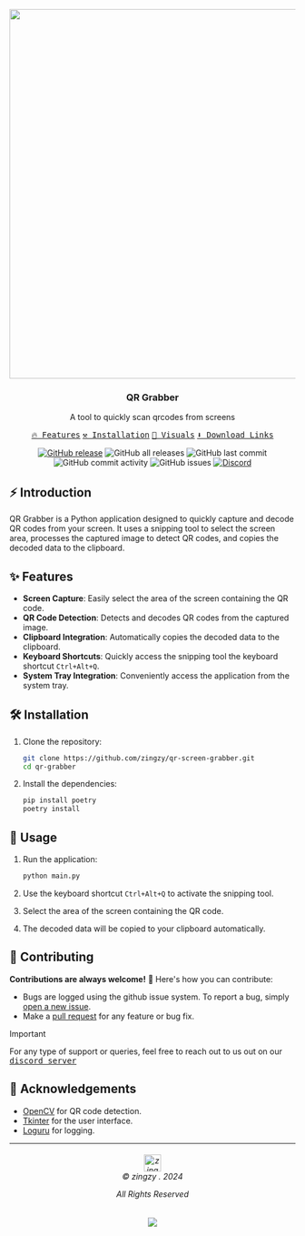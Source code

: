 <p align="center">
<image src='' width="650px"/>
</p>

<h3 align="center">QR Grabber</h3>
<p align="center">A tool to quickly scan qrcodes from screens</p>

<p align="center">
    <a href="#-features"><kbd>🔥 Features</kbd></a>
    <a href="#-installation"><kbd>⚒️ Installation</kbd></a>
    <a href="#-visuals"><kbd>👀 Visuals</kbd></a>
    <a href="#%EF%B8%8F-download-links" target="_blank"><kbd>⬇️ Download Links</kbd></a>
    <a href="">
</p>

<p align="center">
<a href="https://github.com/zingzy/qr-grabber/releases/latest"><img src="https://img.shields.io/github/v/release/zingzy/qr-grabber?logo=github" alt="GitHub release"></a>
<img src="https://img.shields.io/github/downloads/zingzy/qr-grabber/total?logo=github" alt="GitHub all releases">
<img src="https://img.shields.io/github/last-commit/zingzy/qr-grabber?logo=github" alt="GitHub last commit">
<img src="https://img.shields.io/github/commit-activity/m/zingzy/qr-grabber?logo=github" alt="GitHub commit activity">
<img src="https://img.shields.io/github/issues/zingzy/qr-grabber?logo=github" alt="GitHub issues">
<a href="https://spoo.me/discord"><img src="https://img.shields.io/discord/1192388005206433892?logo=discord" alt="Discord"></a>
</p>



## ⚡ Introduction
QR Grabber is a Python application designed to quickly capture and decode QR codes from your screen. It uses a snipping tool to select the screen area, processes the captured image to detect QR codes, and copies the decoded data to the clipboard.

## ✨ Features

- **Screen Capture**: Easily select the area of the screen containing the QR code.
- **QR Code Detection**: Detects and decodes QR codes from the captured image.
- **Clipboard Integration**: Automatically copies the decoded data to the clipboard.
- **Keyboard Shortcuts**: Quickly access the snipping tool the keyboard shortcut `Ctrl+Alt+Q`.
- **System Tray Integration**: Conveniently access the application from the system tray.

## 🛠️ Installation

1. Clone the repository:
    ```sh
    git clone https://github.com/zingzy/qr-screen-grabber.git
    cd qr-grabber
    ```

2. Install the dependencies:
    ```sh
    pip install poetry
    poetry install
    ```

## 🚀 Usage

1. Run the application:
    ```sh
    python main.py
    ```

2. Use the keyboard shortcut `Ctrl+Alt+Q` to activate the snipping tool.
3. Select the area of the screen containing the QR code.
4. The decoded data will be copied to your clipboard automatically.

## 🤝 Contributing

**Contributions are always welcome!** 🎉 Here's how you can contribute:

- Bugs are logged using the github issue system. To report a bug, simply [open a new issue](https://github.com/zingzy/qr-grabber/issues/new).
- Make a [pull request](https://github.com/zingzy/qr-grabber/pull) for any feature or bug fix.

> [!IMPORTANT]
> For any type of support or queries, feel free to reach out to us out on our <kbd>[discord server](https://spoo.me/github)</kbd>

## 🙏 Acknowledgements

- [OpenCV](https://opencv.org/) for QR code detection.
- [Tkinter](https://docs.python.org/3/library/tkinter.html) for the user interface.
- [Loguru](https://github.com/Delgan/loguru) for logging.

---


<h6 align="center">
<img src="https://avatars.githubusercontent.com/u/90309290?v=4" height=30 title="zingzy Copyright">
<br>
© zingzy . 2024

All Rights Reserved</h6>

<p align="center">
	<a href="https://github.com/zingzy/qr-grabber/blob/master/LICENSE.txt"><img src="https://img.shields.io/static/v1.svg?style=for-the-badge&label=License&message=MIT&logoColor=d9e0ee&colorA=363a4f&colorB=b7bdf8"/></a>
</p>